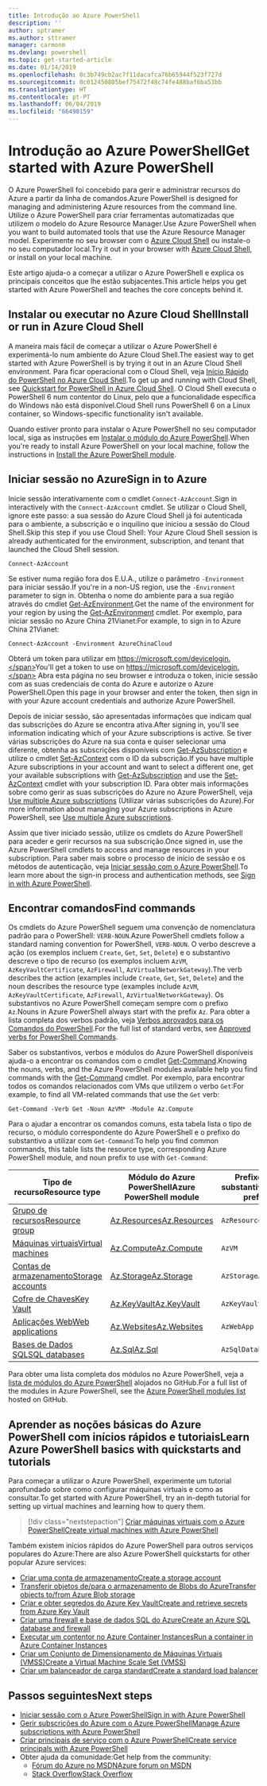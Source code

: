 ```yaml
---
title: Introdução ao Azure PowerShell
description: ''
author: sptramer
ms.author: sttramer
manager: carmonm
ms.devlang: powershell
ms.topic: get-started-article
ms.date: 01/14/2019
ms.openlocfilehash: 0c3b749cb2ac7f11dacafca76b65944f523f727d
ms.sourcegitcommit: 0c012450805bef75472f48c74fe488baf6ba53bb
ms.translationtype: HT
ms.contentlocale: pt-PT
ms.lasthandoff: 06/04/2019
ms.locfileid: "66498159"
---
```

# <a name="get-started-with-azure-powershell"></a><span data-ttu-id="bc45a-102">Introdução ao Azure PowerShell</span><span class="sxs-lookup"><span data-stu-id="bc45a-102">Get started with Azure PowerShell</span></span>

<span data-ttu-id="bc45a-103">O Azure PowerShell foi concebido para gerir e administrar recursos do Azure a partir da linha de comandos.</span><span class="sxs-lookup"><span data-stu-id="bc45a-103">Azure PowerShell is designed for managing and administering Azure resources from the command line.</span></span> <span data-ttu-id="bc45a-104">Utilize o Azure PowerShell para criar ferramentas automatizadas que utilizem o modelo do Azure Resource Manager.</span><span class="sxs-lookup"><span data-stu-id="bc45a-104">Use Azure PowerShell when you want to build automated tools that use the Azure Resource Manager model.</span></span>
<span data-ttu-id="bc45a-105">Experimente no seu browser com o [Azure Cloud Shell](/azure/cloud-shell/overview) ou instale-o no seu computador local.</span><span class="sxs-lookup"><span data-stu-id="bc45a-105">Try it out in your browser with [Azure Cloud Shell](/azure/cloud-shell/overview), or install on your local machine.</span></span>

<span data-ttu-id="bc45a-106">Este artigo ajuda-o a começar a utilizar o Azure PowerShell e explica os principais conceitos que lhe estão subjacentes.</span><span class="sxs-lookup"><span data-stu-id="bc45a-106">This article helps you get started with Azure PowerShell and teaches the core concepts behind it.</span></span>

## <a name="install-or-run-in-azure-cloud-shell"></a><span data-ttu-id="bc45a-107">Instalar ou executar no Azure Cloud Shell</span><span class="sxs-lookup"><span data-stu-id="bc45a-107">Install or run in Azure Cloud Shell</span></span>

<span data-ttu-id="bc45a-108">A maneira mais fácil de começar a utilizar o Azure PowerShell é experimentá-lo num ambiente do Azure Cloud Shell.</span><span class="sxs-lookup"><span data-stu-id="bc45a-108">The easiest way to get started with Azure PowerShell is by trying it out in an Azure Cloud Shell environment.</span></span>
<span data-ttu-id="bc45a-109">Para ficar operacional com o Cloud Shell, veja [Início Rápido do PowerShell no Azure Cloud Shell](/azure/cloud-shell/quickstart-powershell).</span><span class="sxs-lookup"><span data-stu-id="bc45a-109">To get up and running with Cloud Shell, see [Quickstart for PowerShell in Azure Cloud Shell](/azure/cloud-shell/quickstart-powershell).</span></span>
<span data-ttu-id="bc45a-110">O Cloud Shell executa o PowerShell 6 num contentor do Linux, pelo que a funcionalidade específica do Windows não está disponível.</span><span class="sxs-lookup"><span data-stu-id="bc45a-110">Cloud Shell runs PowerShell 6 on a Linux container, so Windows-specific functionality isn't available.</span></span>

<span data-ttu-id="bc45a-111">Quando estiver pronto para instalar o Azure PowerShell no seu computador local, siga as instruções em [Instalar o módulo do Azure PowerShell](install-az-ps.md).</span><span class="sxs-lookup"><span data-stu-id="bc45a-111">When you're ready to install Azure PowerShell on your local machine, follow the instructions in [Install the Azure PowerShell module](install-az-ps.md).</span></span>

## <a name="sign-in-to-azure"></a><span data-ttu-id="bc45a-112">Iniciar sessão no Azure</span><span class="sxs-lookup"><span data-stu-id="bc45a-112">Sign in to Azure</span></span>

<span data-ttu-id="bc45a-113">Inicie sessão interativamente com o cmdlet `Connect-AzAccount`.</span><span class="sxs-lookup"><span data-stu-id="bc45a-113">Sign in interactively with the `Connect-AzAccount` cmdlet.</span></span> <span data-ttu-id="bc45a-114">Se utilizar o Cloud Shell, ignore este passo: a sua sessão do Azure Cloud Shell já foi autenticada para o ambiente, a subscrição e o inquilino que iniciou a sessão do Cloud Shell.</span><span class="sxs-lookup"><span data-stu-id="bc45a-114">Skip this step if you use Cloud Shell: Your Azure Cloud Shell session is already authenticated for the environment, subscription, and tenant that launched the Cloud Shell session.</span></span>

```azurepowershell-interactive
Connect-AzAccount
```

<span data-ttu-id="bc45a-115">Se estiver numa região fora dos E.U.A., utilize o parâmetro `-Environment` para iniciar sessão.</span><span class="sxs-lookup"><span data-stu-id="bc45a-115">If you're in a non-US region, use the `-Environment` parameter to sign in.</span></span> <span data-ttu-id="bc45a-116">Obtenha o nome do ambiente para a sua região através do cmdlet [Get-AzEnvironment](/powershell/module/Az.Accounts/Get-AzEnvironment).</span><span class="sxs-lookup"><span data-stu-id="bc45a-116">Get the name of the environment for your region by using the [Get-AzEnvironment](/powershell/module/Az.Accounts/Get-AzEnvironment) cmdlet.</span></span> <span data-ttu-id="bc45a-117">Por exemplo, para iniciar sessão no Azure China 21Vianet:</span><span class="sxs-lookup"><span data-stu-id="bc45a-117">For example, to sign in to Azure China 21Vianet:</span></span>

```azurepowershell-interactive
Connect-AzAccount -Environment AzureChinaCloud
```

<span data-ttu-id="bc45a-118">Obterá um token para utilizar em https://microsoft.com/devicelogin.</span><span class="sxs-lookup"><span data-stu-id="bc45a-118">You'll get a token to use on https://microsoft.com/devicelogin.</span></span> <span data-ttu-id="bc45a-119">Abra esta página no seu browser e introduza o token, inicie sessão com as suas credenciais de conta do Azure e autorize o Azure PowerShell.</span><span class="sxs-lookup"><span data-stu-id="bc45a-119">Open this page in your browser and enter the token, then sign in with your Azure account credentials and authorize Azure PowerShell.</span></span> 

<span data-ttu-id="bc45a-120">Depois de iniciar sessão, são apresentadas informações que indicam qual das subscrições do Azure se encontra ativa.</span><span class="sxs-lookup"><span data-stu-id="bc45a-120">After signing in, you'll see information indicating which of your Azure subscriptions is active.</span></span> <span data-ttu-id="bc45a-121">Se tiver várias subscrições do Azure na sua conta e quiser selecionar uma diferente, obtenha as subscrições disponíveis com [Get-AzSubscription](/powershell/module/az.accounts/get-azsubscription) e utilize o cmdlet [Set-AzContext](/powershell/module/az.accounts/set-azcontext) com o ID da subscrição.</span><span class="sxs-lookup"><span data-stu-id="bc45a-121">If you have multiple Azure subscriptions in your account and want to select a different one, get your available subscriptions with [Get-AzSubscription](/powershell/module/az.accounts/get-azsubscription) and use the [Set-AzContext](/powershell/module/az.accounts/set-azcontext) cmdlet with your subscription ID.</span></span>
<span data-ttu-id="bc45a-122">Para obter mais informações sobre como gerir as suas subscrições do Azure no Azure PowerShell, veja [Use multiple Azure subscriptions](manage-subscriptions-azureps.md) (Utilizar várias subscrições do Azure).</span><span class="sxs-lookup"><span data-stu-id="bc45a-122">For more information about managing your Azure subscriptions in Azure PowerShell, see [Use multiple Azure subscriptions](manage-subscriptions-azureps.md).</span></span>

<span data-ttu-id="bc45a-123">Assim que tiver iniciado sessão, utilize os cmdlets do Azure PowerShell para aceder e gerir recursos na sua subscrição.</span><span class="sxs-lookup"><span data-stu-id="bc45a-123">Once signed in, use the Azure PowerShell cmdlets to access and manage resources in your subscription.</span></span> <span data-ttu-id="bc45a-124">Para saber mais sobre o processo de início de sessão e os métodos de autenticação, veja [Iniciar sessão com o Azure PowerShell](authenticate-azureps.md).</span><span class="sxs-lookup"><span data-stu-id="bc45a-124">To learn more about the sign-in process and authentication methods, see [Sign in with Azure PowerShell](authenticate-azureps.md).</span></span>

## <a name="find-commands"></a><span data-ttu-id="bc45a-125">Encontrar comandos</span><span class="sxs-lookup"><span data-stu-id="bc45a-125">Find commands</span></span>

<span data-ttu-id="bc45a-126">Os cmdlets do Azure PowerShell seguem uma convenção de nomenclatura padrão para o PowerShell: `VERB-NOUN`.</span><span class="sxs-lookup"><span data-stu-id="bc45a-126">Azure PowerShell cmdlets follow a standard naming convention for PowerShell, `VERB-NOUN`.</span></span> <span data-ttu-id="bc45a-127">O verbo descreve a ação (os exemplos incluem `Create`, `Get`, `Set`, `Delete`) e o substantivo descreve o tipo de recurso (os exemplos incluem `AzVM`, `AzKeyVaultCertificate`, `AzFirewall`, `AzVirtualNetworkGateway`).</span><span class="sxs-lookup"><span data-stu-id="bc45a-127">The verb describes the action (examples include `Create`, `Get`, `Set`, `Delete`) and the noun describes the resource type (examples include `AzVM`, `AzKeyVaultCertificate`, `AzFirewall`, `AzVirtualNetworkGateway`).</span></span> <span data-ttu-id="bc45a-128">Os substantivos no Azure PowerShell começam sempre com o prefixo `Az`.</span><span class="sxs-lookup"><span data-stu-id="bc45a-128">Nouns in Azure PowerShell always start with the prefix `Az`.</span></span> <span data-ttu-id="bc45a-129">Para obter a lista completa dos verbos padrão, veja [Verbos aprovados para os Comandos do PowerShell](/powershell/developer/cmdlet/approved-verbs-for-windows-powershell-commands).</span><span class="sxs-lookup"><span data-stu-id="bc45a-129">For the full list of standard verbs, see [Approved verbs for PowerShell Commands](/powershell/developer/cmdlet/approved-verbs-for-windows-powershell-commands).</span></span>

<span data-ttu-id="bc45a-130">Saber os substantivos, verbos e módulos do Azure PowerShell disponíveis ajuda-o a encontrar os comandos com o cmdlet [Get-Command](/powershell/module/microsoft.powershell.core/get-command).</span><span class="sxs-lookup"><span data-stu-id="bc45a-130">Knowing the nouns, verbs, and the Azure PowerShell modules available help you find commands with the [Get-Command](/powershell/module/microsoft.powershell.core/get-command) cmdlet.</span></span> <span data-ttu-id="bc45a-131">Por exemplo, para encontrar todos os comandos relacionados com VMs que utilizem o verbo `Get`:</span><span class="sxs-lookup"><span data-stu-id="bc45a-131">For example, to find all VM-related commands that use the `Get` verb:</span></span>

```powershell-interactive
Get-Command -Verb Get -Noun AzVM* -Module Az.Compute
```

<span data-ttu-id="bc45a-132">Para o ajudar a encontrar os comandos comuns, esta tabela lista o tipo de recurso, o módulo correspondente do Azure PowerShell e o prefixo do substantivo a utilizar com `Get-Command`:</span><span class="sxs-lookup"><span data-stu-id="bc45a-132">To help you find common commands, this table lists the resource type, corresponding Azure PowerShell module, and noun prefix to use with `Get-Command`:</span></span>

| <span data-ttu-id="bc45a-133">Tipo de recurso</span><span class="sxs-lookup"><span data-stu-id="bc45a-133">Resource type</span></span> | <span data-ttu-id="bc45a-134">Módulo do Azure PowerShell</span><span class="sxs-lookup"><span data-stu-id="bc45a-134">Azure PowerShell module</span></span> | <span data-ttu-id="bc45a-135">Prefixo do substantivo</span><span class="sxs-lookup"><span data-stu-id="bc45a-135">Noun prefix</span></span> |
|---------------|-------------------------|----------------|
| [<span data-ttu-id="bc45a-136">Grupo de recursos</span><span class="sxs-lookup"><span data-stu-id="bc45a-136">Resource group</span></span>](/azure/azure-resource-manager/resource-group-overview) | [<span data-ttu-id="bc45a-137">Az.Resources</span><span class="sxs-lookup"><span data-stu-id="bc45a-137">Az.Resources</span></span>](/powershell/module/az.resources#resources) | `AzResourceGroup` |
| [<span data-ttu-id="bc45a-138">Máquinas virtuais</span><span class="sxs-lookup"><span data-stu-id="bc45a-138">Virtual machines</span></span>](/azure/virtual-machines) | [<span data-ttu-id="bc45a-139">Az.Compute</span><span class="sxs-lookup"><span data-stu-id="bc45a-139">Az.Compute</span></span>](/powershell/module/az.compute#virtual_machines) | `AzVM` |
| [<span data-ttu-id="bc45a-140">Contas de armazenamento</span><span class="sxs-lookup"><span data-stu-id="bc45a-140">Storage accounts</span></span>](/azure/storage/common/storage-introduction) | [<span data-ttu-id="bc45a-141">Az.Storage</span><span class="sxs-lookup"><span data-stu-id="bc45a-141">Az.Storage</span></span>](/powershell/module/az.storage/) | `AzStorageAccount` |
| [<span data-ttu-id="bc45a-142">Cofre de Chaves</span><span class="sxs-lookup"><span data-stu-id="bc45a-142">Key Vault</span></span>](/azure/key-vault/key-vault-whatis) | [<span data-ttu-id="bc45a-143">Az.KeyVault</span><span class="sxs-lookup"><span data-stu-id="bc45a-143">Az.KeyVault</span></span>](/powershell/module/az.keyvault) | `AzKeyVault` |
| [<span data-ttu-id="bc45a-144">Aplicações Web</span><span class="sxs-lookup"><span data-stu-id="bc45a-144">Web applications</span></span>](/azure/app-service) | [<span data-ttu-id="bc45a-145">Az.Websites</span><span class="sxs-lookup"><span data-stu-id="bc45a-145">Az.Websites</span></span>](/powershell/module/az.websites) | `AzWebApp` |
| [<span data-ttu-id="bc45a-146">Bases de Dados SQL</span><span class="sxs-lookup"><span data-stu-id="bc45a-146">SQL databases</span></span>](/azure/sql-database) | [<span data-ttu-id="bc45a-147">Az.Sql</span><span class="sxs-lookup"><span data-stu-id="bc45a-147">Az.Sql</span></span>](/powershell/module/az.sql) | `AzSqlDatabase` |

<span data-ttu-id="bc45a-148">Para obter uma lista completa dos módulos no Azure PowerShell, veja a [lista de módulos do Azure PowerShell](https://github.com/Azure/azure-powershell/blob/master/documentation/azure-powershell-modules.md) alojados no GitHub.</span><span class="sxs-lookup"><span data-stu-id="bc45a-148">For a full list of the modules in Azure PowerShell, see the [Azure PowerShell modules list](https://github.com/Azure/azure-powershell/blob/master/documentation/azure-powershell-modules.md) hosted on GitHub.</span></span>

## <a name="learn-azure-powershell-basics-with-quickstarts-and-tutorials"></a><span data-ttu-id="bc45a-149">Aprender as noções básicas do Azure PowerShell com inícios rápidos e tutoriais</span><span class="sxs-lookup"><span data-stu-id="bc45a-149">Learn Azure PowerShell basics with quickstarts and tutorials</span></span>

<span data-ttu-id="bc45a-150">Para começar a utilizar o Azure PowerShell, experimente um tutorial aprofundado sobre como configurar máquinas virtuais e como as consultar.</span><span class="sxs-lookup"><span data-stu-id="bc45a-150">To get started with Azure PowerShell, try an in-depth tutorial for setting up virtual machines and learning how to query them.</span></span>

> [!div class="nextstepaction"]
> [<span data-ttu-id="bc45a-151">Criar máquinas virtuais com o Azure PowerShell</span><span class="sxs-lookup"><span data-stu-id="bc45a-151">Create virtual machines with Azure PowerShell</span></span>](azureps-vm-tutorial.yml)

<span data-ttu-id="bc45a-152">Também existem inícios rápidos do Azure PowerShell para outros serviços populares do Azure:</span><span class="sxs-lookup"><span data-stu-id="bc45a-152">There are also Azure PowerShell quickstarts for other popular Azure services:</span></span>

* [<span data-ttu-id="bc45a-153">Criar uma conta de armazenamento</span><span class="sxs-lookup"><span data-stu-id="bc45a-153">Create a storage account</span></span>](/azure/storage/common/storage-quickstart-create-account?tabs=azure-powershell)
* [<span data-ttu-id="bc45a-154">Transferir objetos de/para o armazenamento de Blobs do Azure</span><span class="sxs-lookup"><span data-stu-id="bc45a-154">Transfer objects to/from Azure Blob storage</span></span>](/azure/storage/blobs/storage-quickstart-blobs-powershell)
* [<span data-ttu-id="bc45a-155">Criar e obter segredos do Azure Key Vault</span><span class="sxs-lookup"><span data-stu-id="bc45a-155">Create and retrieve secrets from Azure Key Vault</span></span>](/azure/key-vault/quick-create-powershell)
* [<span data-ttu-id="bc45a-156">Criar uma firewall e base de dados SQL do Azure</span><span class="sxs-lookup"><span data-stu-id="bc45a-156">Create an Azure SQL database and firewall</span></span>](/azure/sql-database/scripts/sql-database-create-and-configure-database-powershell)
* [<span data-ttu-id="bc45a-157">Executar um contentor no Azure Container Instances</span><span class="sxs-lookup"><span data-stu-id="bc45a-157">Run a container in Azure Container Instances</span></span>](/azure/container-instances/container-instances-quickstart-powershell)
* [<span data-ttu-id="bc45a-158">Criar um Conjunto de Dimensionamento de Máquinas Virtuais (VMSS)</span><span class="sxs-lookup"><span data-stu-id="bc45a-158">Create a Virtual Machine Scale Set (VMSS)</span></span>](/azure/virtual-machine-scale-sets/quick-create-powershell)
* [<span data-ttu-id="bc45a-159">Criar um balanceador de carga standard</span><span class="sxs-lookup"><span data-stu-id="bc45a-159">Create a standard load balancer</span></span>](/azure/load-balancer/quickstart-create-standard-load-balancer-powershell)

## <a name="next-steps"></a><span data-ttu-id="bc45a-160">Passos seguintes</span><span class="sxs-lookup"><span data-stu-id="bc45a-160">Next steps</span></span>

* [<span data-ttu-id="bc45a-161">Iniciar sessão com o Azure PowerShell</span><span class="sxs-lookup"><span data-stu-id="bc45a-161">Sign in with Azure PowerShell</span></span>](authenticate-azureps.md)
* [<span data-ttu-id="bc45a-162">Gerir subscrições do Azure com o Azure PowerShell</span><span class="sxs-lookup"><span data-stu-id="bc45a-162">Manage Azure subscriptions with Azure PowerShell</span></span>](manage-subscriptions-azureps.md)
* [<span data-ttu-id="bc45a-163">Criar principais de serviço com o Azure PowerShell</span><span class="sxs-lookup"><span data-stu-id="bc45a-163">Create service principals with Azure PowerShell</span></span>](create-azure-service-principal-azureps.md)
* <span data-ttu-id="bc45a-164">Obter ajuda da comunidade:</span><span class="sxs-lookup"><span data-stu-id="bc45a-164">Get help from the community:</span></span>
  * [<span data-ttu-id="bc45a-165">Fórum do Azure no MSDN</span><span class="sxs-lookup"><span data-stu-id="bc45a-165">Azure forum on MSDN</span></span>](http://go.microsoft.com/fwlink/p/?LinkId=320212)
  * [<span data-ttu-id="bc45a-166">Stack Overflow</span><span class="sxs-lookup"><span data-stu-id="bc45a-166">Stack Overflow</span></span>](http://go.microsoft.com/fwlink/?LinkId=320213)
